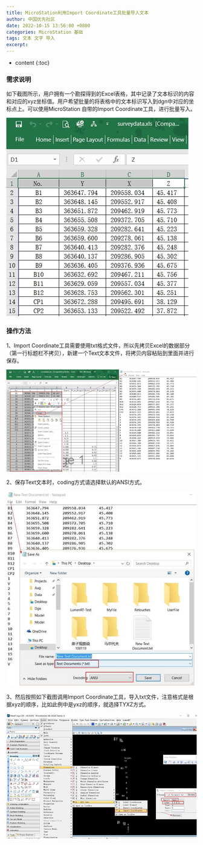 ```yaml
---
title: MicroStation利用Import Coordinate工具批量导入文本
author: 中国优先社区
date: 2022-10-15 13:56:00 +0800
categories: MicroStation 基础
tags: 文本 文字 导入
excerpt: 
---
```

* content
{:toc}

### 需求说明
如下截图所示，用户拥有一个勘探得到的Excel表格，其中记录了文本标识的内容和对应的xyz坐标值。用户希望批量的将表格中的文本标识写入到dgn中对应的坐标点上。可以使用MicroStation 自带的Import Coordinate工具，进行批量写入。

![](/img/2022/2022-10-15-13-55-10.png)

### 操作方法
1、Import Coordinate工具需要使用txt格式文件，所以先拷贝Excel的数据部分（第一行标题栏不拷贝），新建一个Text文本文件，将拷贝内容粘贴到里面并进行保存。

![](/img/2022/2022-10-15-13-55-19.png)

2、保存Text文本时，coding方式请选择默认的ANSI方式。

![](/img/2022/2022-10-15-13-55-27.png)

3、然后按照如下截图调用Import Coordinate工具，导入txt文件，注意格式是根据xyz的顺序，比如此例中是yxz的顺序，就选择TYXZ方式。

![](/img/2022/2022-10-15-13-55-36.png)
